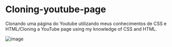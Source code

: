 # Cloning-youtube-page

Clonando uma página do Youtube utilizando meus conhecimentos de CSS e HTML/Cloning a YouTube page using my knowledge of CSS and HTML.

![image](https://github.com/Devgustavogomes/Cloning-youtube-page/assets/113487971/080185b7-fe71-4e32-b1bc-f962c8627b75)

